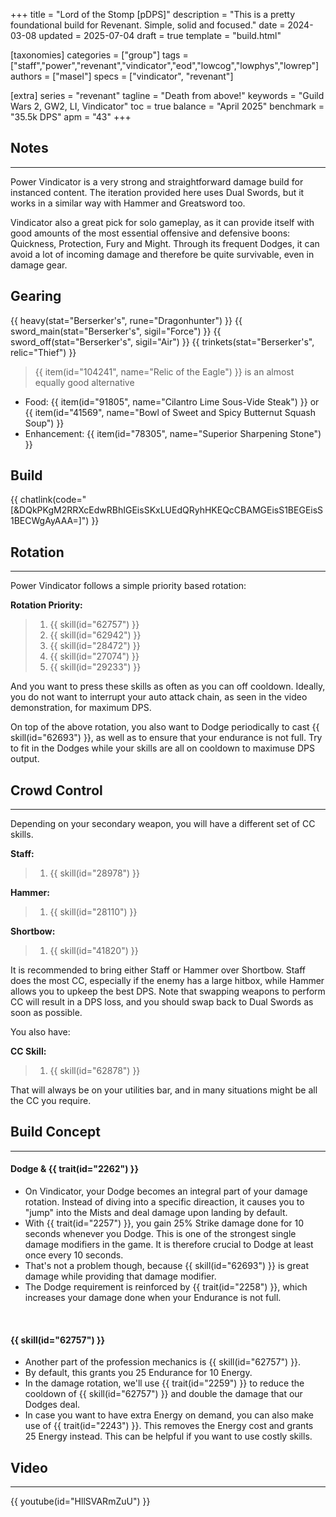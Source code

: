 +++
title = "Lord of the Stomp [pDPS]"
description = "This is a pretty foundational build for Revenant. Simple, solid and focused."
date = 2024-03-08
updated = 2025-07-04
draft = true
template = "build.html"

[taxonomies]
categories = ["group"]
tags = ["staff","power","revenant","vindicator","eod","lowcog","lowphys","lowrep"]
authors = ["masel"]
specs = ["vindicator", "revenant"]

[extra]
series = "revenant"
tagline = "Death from above!"
keywords = "Guild Wars 2, GW2, LI, Vindicator"
toc = true
balance = "April 2025"
benchmark = "35.5k DPS"
apm = "43"
+++

## Notes

---

Power Vindicator is a very strong and straightforward damage build for instanced content. The iteration provided here uses Dual Swords, but it works in a similar way with Hammer and Greatsword too.

Vindicator also a great pick for solo gameplay, as it can provide itself with good amounts of the most essential offensive and defensive boons: Quickness, Protection, Fury and Might. Through its frequent Dodges, it can avoid a lot of incoming damage and therefore be quite survivable, even in damage gear.

## Gearing

{{ heavy(stat="Berserker's", rune="Dragonhunter") }}
{{ sword_main(stat="Berserker's", sigil="Force") }}
{{ sword_off(stat="Berserker's", sigil="Air") }}
{{ trinkets(stat="Berserker's", relic="Thief") }}

> {{ item(id="104241", name="Relic of the Eagle") }} is an almost equally good alternative

- Food: {{ item(id="91805", name="Cilantro Lime Sous-Vide Steak") }} or {{ item(id="41569", name="Bowl of Sweet and Spicy Butternut Squash Soup") }}
- Enhancement: {{ item(id="78305", name="Superior Sharpening Stone") }}

## Build

{{ chatlink(code="[&DQkPKgM2RRXcEdwRBhIGEisSKxLUEdQRyhHKEQcCBAMGEisS1BEGEisS1BECWgAyAAA=]") }}

## Rotation

---

Power Vindicator follows a simple priority based rotation:

**Rotation Priority:**
> 1. {{ skill(id="62757") }}
> 2. {{ skill(id="62942") }}
> 3. {{ skill(id="28472") }}
> 4. {{ skill(id="27074") }}
> 5. {{ skill(id="29233") }}

And you want to press these skills as often as you can off cooldown. Ideally, you do not want to interrupt your auto attack chain, as seen in the video demonstration, for maximum DPS.

On top of the above rotation, you also want to Dodge periodically to cast {{ skill(id="62693") }}, as well as to ensure that your endurance is not full. Try to fit in the Dodges while your skills are all on cooldown to maximuse DPS output.

## Crowd Control

---

Depending on your secondary weapon, you will have a different set of CC skills.

**Staff:**
> 1. {{ skill(id="28978") }}

**Hammer:**
> 1. {{ skill(id="28110") }}

**Shortbow:**
> 1. {{ skill(id="41820") }}

It is recommended to bring either Staff or Hammer over Shortbow. Staff does the most CC, especially if the enemy has a large hitbox, while Hammer allows you to upkeep the best DPS. Note that swapping weapons to perform CC will result in a DPS loss, and you should swap back to Dual Swords as soon as possible.

You also have:

**CC Skill:**
> 1. {{ skill(id="62878") }}

That will always be on your utilities bar, and in many situations might be all the CC you require.

## Build Concept

---

#### Dodge & {{ trait(id="2262") }}

- On Vindicator, your Dodge becomes an integral part of your damage rotation. Instead of diving into a specific direaction, it causes you to "jump" into the Mists and deal damage upon landing by default.
- With {{ trait(id="2257") }}, you gain 25% Strike damage done for 10 seconds whenever you Dodge. This is one of the strongest single damage modifiers in the game. It is therefore crucial to Dodge at least once every 10 seconds.
- That's not a problem though, because {{ skill(id="62693") }} is great damage while providing that damage modifier.
- The Dodge requirement is reinforced by {{ trait(id="2258") }}, which increases your damage done when your Endurance is not full.

<div style=‘clear:both;’>&nbsp;</div>

#### {{ skill(id="62757") }}

- Another part of the profession mechanics is {{ skill(id="62757") }}.
- By default, this grants you 25 Endurance for 10 Energy.
- In the damage rotation, we'll use {{ trait(id="2259") }} to reduce the cooldown of {{ skill(id="62757") }} and double the damage that our Dodges deal.
- In case you want to have extra Energy on demand, you can also make use of {{ trait(id="2243") }}. This removes the Energy cost and grants 25 Energy instead. This can be helpful if you want to use costly skills.

## Video

---

{{ youtube(id="HllSVARmZuU") }}
